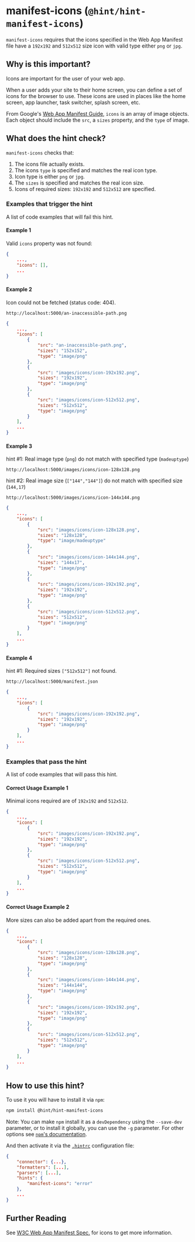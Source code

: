 # manifest-icons (`@hint/hint-manifest-icons`)

`manifest-icons` requires that the icons specified in the Web App Manifest file
have a `192x192` and `512x512` size icon
with valid type either `png` or `jpg`.

## Why is this important?

Icons are important for the user of your web app.

When a user adds your site to their home screen, you can define
a set of icons for the browser to use. These icons are used in
places like the home screen, app launcher, task switcher, splash screen, etc.

From Google's [Web App Manifest Guide][google-guide],
`icons` is an array of image objects. Each object should include the `src`,
a `sizes` property, and the `type` of image.

## What does the hint check?

`manifest-icons` checks that:

1. The icons file actually exists.
2. The icons `type` is specified and matches the real icon type.
3. Icon type is either `png` or `jpg`.
4. The `sizes` is specified and matches the real icon size.
5. Icons of required sizes: `192x192` and `512x512` are specified.

### Examples that **trigger** the hint

A list of code examples that will fail this hint.

#### Example 1

Valid `icons` property was not found:

```json
{
    ...,
    "icons": [],
    ...
}
```

#### Example 2

Icon could not be fetched (status code: 404).

`http://localhost:5000/an-inaccessible-path.png`

```json
{
    ...,
    "icons": [
        {
            "src": "an-inaccessible-path.png",
            "sizes": "152x152",
            "type": "image/png"
        },
        {
            "src": "images/icons/icon-192x192.png",
            "sizes": "192x192",
            "type": "image/png"
        },
        {
            "src": "images/icons/icon-512x512.png",
            "sizes": "512x512",
            "type": "image/png"
        }
    ],
    ...
}
```

#### Example 3

hint #1: Real image type (`png`) do not match with
specified type (`madeuptype`)

`http://localhost:5000/images/icons/icon-128x128.png`

hint #2: Real image size (`["144","144"]`) do not match with
specified size (`144,17`)

`http://localhost:5000/images/icons/icon-144x144.png`

```json
{
    ...,
    "icons": [
        {
            "src": "images/icons/icon-128x128.png",
            "sizes": "128x128",
            "type": "image/madeuptype"
        },
        {
            "src": "images/icons/icon-144x144.png",
            "sizes": "144x17",
            "type": "image/png"
        },
        {
            "src": "images/icons/icon-192x192.png",
            "sizes": "192x192",
            "type": "image/png"
        },
        {
            "src": "images/icons/icon-512x512.png",
            "sizes": "512x512",
            "type": "image/png"
        }
    ],
    ...
}
```

#### Example 4

hint #1: Required sizes `["512x512"]` not found.

`http://localhost:5000/manifest.json`

```json
{
    ...,
    "icons": [
        {
            "src": "images/icons/icon-192x192.png",
            "sizes": "192x192",
            "type": "image/png"
        }
    ],
    ...
}
```

### Examples that **pass** the hint

A list of code examples that will pass this hint.

#### Correct Usage Example 1

Minimal icons required are of `192x192` and `512x512`.

```json
{
    ...,
    "icons": [
        {
            "src": "images/icons/icon-192x192.png",
            "sizes": "192x192",
            "type": "image/png"
        },
        {
            "src": "images/icons/icon-512x512.png",
            "sizes": "512x512",
            "type": "image/png"
        }
    ],
    ...
}
```

#### Correct Usage Example 2

More sizes can also be added apart from the required ones.

```json
{
    ...,
    "icons": [
        {
            "src": "images/icons/icon-128x128.png",
            "sizes": "128x128",
            "type": "image/png"
        },
        {
            "src": "images/icons/icon-144x144.png",
            "sizes": "144x144",
            "type": "image/png"
        },
        {
            "src": "images/icons/icon-192x192.png",
            "sizes": "192x192",
            "type": "image/png"
        },
        {
            "src": "images/icons/icon-512x512.png",
            "sizes": "512x512",
            "type": "image/png"
        }
    ],
    ...
}
```

## How to use this hint?

To use it you will have to install it via `npm`:

```bash
npm install @hint/hint-manifest-icons
```

Note: You can make `npm` install it as a `devDependency` using the `--save-dev`
parameter, or to install it globally, you can use the `-g` parameter. For
other options see
[`npm`'s documentation](https://docs.npmjs.com/cli/install).

And then activate it via the [`.hintrc`][hintrc]
configuration file:

```json
{
    "connector": {...},
    "formatters": [...],
    "parsers": [...],
    "hints": {
        "manifest-icons": "error"
    },
    ...
}
```

## Further Reading

See [W3C Web App Manifest Spec.][w3c-icon-spec] for icons to get more information.
<!-- Link labels: -->

[hintrc]: https://webhint.io/docs/user-guide/configuring-webhint/summary/
[google-guide]: https://developers.google.com/web/fundamentals/web-app-manifest/#icons
[w3c-icon-spec]: https://www.w3.org/TR/appmanifest/#imageresource-and-its-members
